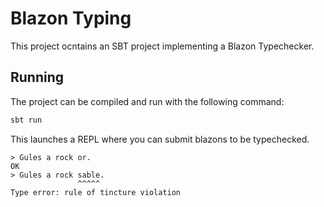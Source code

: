 # Blazon Typing

This project ocntains an SBT project implementing a Blazon Typechecker.

## Running

The project can be compiled and run with the following command:

```sh
sbt run
```

This launches a REPL where you can submit blazons to be typechecked.

```
> Gules a rock or.
OK
> Gules a rock sable.
               ^^^^^
Type error: rule of tincture violation
```
